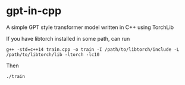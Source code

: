 # gpt-in-cpp
A simple GPT style transformer model written in C++ using TorchLib

If you have libtorch installed in some path, can run 
```
g++ -std=c++14 train.cpp -o train -I /path/to/libtorch/include -L /path/to/libtorch/lib -ltorch -lc10
```

Then
```
./train
```

